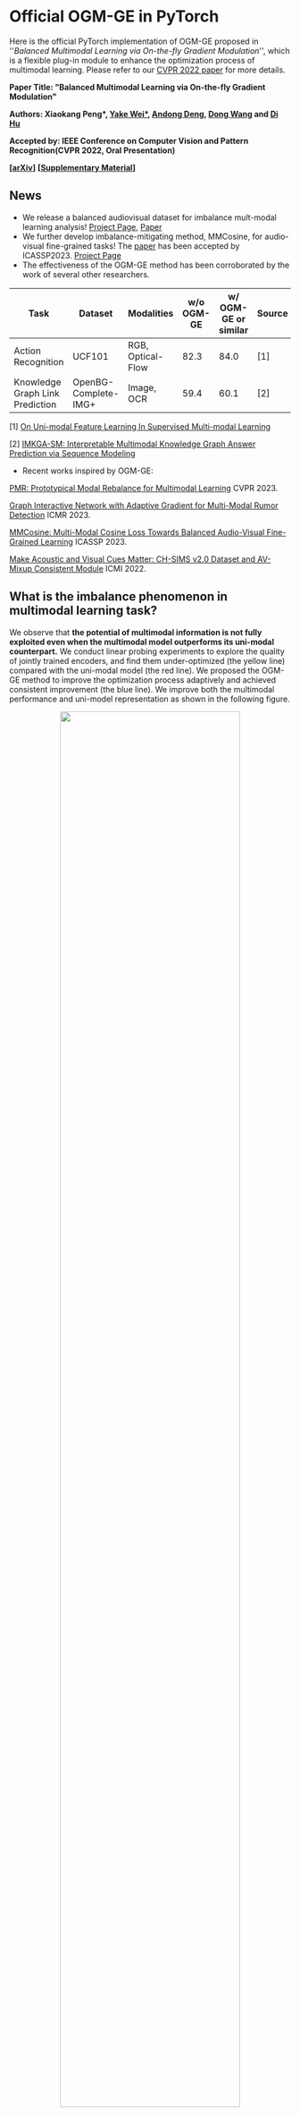 # Official OGM-GE in PyTorch


Here is the official PyTorch implementation of OGM-GE proposed in ''*Balanced Multimodal Learning via On-the-fly Gradient Modulation*'', which is a flexible plug-in module to enhance the optimization process of multimodal learning. Please refer to our [CVPR 2022 paper](https://arxiv.org/abs/2203.15332) for more details.

**Paper Title: "Balanced Multimodal Learning via On-the-fly Gradient Modulation"**

**Authors: Xiaokang Peng\*, [Yake Wei\*](https://echo0409.github.io/), [Andong Deng](https://dengandong.github.io/), [Dong Wang](https://redwang.github.io/) and [Di Hu](https://dtaoo.github.io/index.html)**

**Accepted by: IEEE Conference on Computer Vision and Pattern Recognition(CVPR 2022, Oral Presentation)**

**[[arXiv](https://arxiv.org/abs/2203.15332)]** **[[Supplementary Material](https://github.com/GeWu-Lab/OGM-GE_CVPR2022/blob/main/OGM_Sup.pdf)]** 


## News
- We release a balanced audiovisual dataset for imbalance mult-modal learning analysis! [Project Page](https://gewu-lab.github.io/Balanced-Audiovisual-Dataset/), [Paper](https://arxiv.org/abs/2302.10912)
- We further develop imbalance-mitigating method, MMCosine, for audio-visual fine-grained tasks! The [paper](https://arxiv.org/abs/2303.05338) has been accepted by ICASSP2023. [Project Page](https://gewu-lab.github.io/MMCosine/)
- The effectiveness of the OGM-GE method has been corroborated by the work of several other researchers.

| Task               | Dataset     |Modalities | w/o OGM-GE | w/ OGM-GE or similar | Source                                                                                                         |
|--------------------|--------------|--------------|------|------|------|
| Action Recognition | UCF101       |RGB, Optical-Flow | 82.3 | 84.0 | [1] |
| Knowledge Graph Link Prediction |  OpenBG-Complete-IMG+   |Image, OCR | 59.4 | 60.1 | [2] |

[1] [On Uni-modal Feature Learning In Supervised Multi-modal Learning](https://openreview.net/pdf?id=mb7VM83DkyC)

[2] [IMKGA-SM: Interpretable Multimodal Knowledge Graph Answer Prediction via Sequence Modeling](https://arxiv.org/pdf/2301.02445.pdf)

- Recent works inspired by OGM-GE:

[PMR: Prototypical Modal Rebalance for Multimodal Learning](https://openaccess.thecvf.com/content/CVPR2023/papers/Fan_PMR_Prototypical_Modal_Rebalance_for_Multimodal_Learning_CVPR_2023_paper.pdf) CVPR 2023.

[Graph Interactive Network with Adaptive Gradient for Multi-Modal Rumor Detection](https://dl.acm.org/doi/abs/10.1145/3591106.3592250) ICMR 2023.

[MMCosine: Multi-Modal Cosine Loss Towards Balanced Audio-Visual Fine-Grained Learning](https://arxiv.org/pdf/2303.05338.pdf) ICASSP 2023.

[Make Acoustic and Visual Cues Matter: CH-SIMS v2.0 Dataset and AV-Mixup Consistent Module](https://dl.acm.org/doi/pdf/10.1145/3536221.3556630) ICMI 2022.

## What is the imbalance phenomenon in multimodal learning task?
We observe that **the potential of multimodal information is not fully exploited even when the multimodal model outperforms its uni-modal counterpart.** We conduct linear probing experiments to explore the quality of jointly trained encoders, and find them under-optimized (the yellow line) compared with the uni-modal model (the red line). We proposed the OGM-GE method to improve the optimization process adaptively and achieved consistent improvement (the blue line). We improve both the multimodal performance and uni-model representation as shown in the following figure.
<div  align="center">    
<img src="demo/five lines.PNG" width = "80%" />
</div>

## Method Introduction
Pipeline of our OGM-GE method, consisting of two submodules:
1. On-the-fly Gradient Modulation (OGM), which is designed to adaptively balance the training between modalities;
2. Adaptive Gaussian noise Enhancement (GE), which restores the gradient intensity and brings generalization.
<div  align="center">    
<img src="demo/pipeline.PNG" width = "80%" />
</div>


## Main Dependencies
+ Ubuntu 16.04
+ CUDA Version: 11.1
+ PyTorch 1.8.1
+ torchvision 0.9.1
+ python 3.7.6


## Usage
### Data Preparation
Download Original Dataset：
[CREMA-D](https://github.com/CheyneyComputerScience/CREMA-D),
[AVE](https://sites.google.com/view/audiovisualresearch),
[VGGSound](https://www.robots.ox.ac.uk/~vgg/data/vggsound/),
[Kinetics-Sounds](https://github.com/cvdfoundation/kinetics-dataset).

[comment]: <> ([ESC50]&#40;https://github.com/karoldvl/ESC-50/archive/master.zip&#41;.)


### Pre-processing

For CREMA-D and VGGSound dataset, we provide code to pre-process videos into RGB frames and audio wav files in the directory ```data/```.

#### CREMA-D 

As the original CREMA-D dataset has provided the original audio and video files, we simply extract the video frames by running the code:

```python data/CREMAD/video_preprecessing.py```

Note that, the relevant path/dir should be changed according your own env.  

#### VGGSound

As the original VGGSound dataset only provide the raw video files, we have to extract the audio by running the code:

```python data/VGGSound/mp4_to_wav.py```

Then, extracting the video frames:

```python data/VGGSound/video_preprecessing.py```

Note that, the relevant path/dir should be changed according your own env. 


## Core code demo

Our proposed OGM-GE can work as a simple but useful plugin for some widely used multimodal fusion frameworks. We dispaly the core abstract code part as following:
```python
    ---in training step---
    
    # Out_a, out_v are calculated to estimate the performance of 'a' and 'v' modality.
    x, y, out = model(spec.unsqueeze(1).float(), image.float(), label, iteration)
    out_v = (torch.mm(x,torch.transpose(model.module.fc_.weight[:,:512],0,1)) + model.module.fc_.bias/2)
    out_a = (torch.mm(y,torch.transpose(model.module.fc_.weight[:,512:],0,1)) + model.module.fc_.bias/2)
    loss = criterion(out, label)

    # Calculate original gradient first
    loss.backward()
    
    # Calculation of discrepancy ration and k.
    k_a,k_v = calculate_coefficient(label, out_a, out_v)
    
    # Gradient Modulation begins before optimization, and with GE applied.
    update_model_with_OGM_GE(model, k_a, k_v)
    
    # Optimize the modulated parameters.
    optimizer.step()
    
    ---continue for next training step---
```

### default modulation setting: 

```--modulation OGM_GE --modulation_starts 0 --modulation_ends 50 --fusion_method concat --alpha 0.1```

You can train your model simply by running:

```python main.py --dataset VGGSound --train```.

You can also adapt to your own setting by adding additional arguments, for example, if you want to train our model on CREMA-D dataset, with gated fusion method and only OGM (i.e., without GE), and try to modulate the gradient from epoch 20 to epoch 80, you can run the following command: 

```train.py --train --dataset CREMAD  --fusion_method gated --modulation OGM --modulation_starts 20 --modulation_ends 80 --alpha 0.3```.



## Test and Eval

You can test the performance of trained model by simply running

```python main.py --ckpt_path /PATH-to-trained-ckpt ```

## Tips

There is a hype-parameter within OGM-GE, which is the alpha that depends on the modality discrepancy on different dataset. 
Here we recommend alpha=0.1 for VGGSound and alpha=0.8 for CREMA-D.

## Checkpoints

[CREMA-D](https://zenodo.org/record/6778788)


## Demo explanation
<div  align="center">    
<img src="demo/demo_guitar.PNG" width = "80%" />
</div>
<div  align="center">    
<img src="demo/demo_snow.PNG" width = "80%" />
</div>
As shown in above picture, 'playing guitar' is a class that audio surpasses visual modality for most samples ('shovelling show' is just opposite), and we can tell audio achieves more adequate training and leads the optimization process. Our OGM-GE (as well as OGM) gains improvement in both modalties as well as multimodal performance, and the weak visual gains more porfit. The evaluation metric used in 'audio' and 'visual' is the predicted accuracy with classification scores just from one specific modality. 



## Citation
If you find this work useful, please consider citing it.

<pre><code>
@inproceedings{Peng2022Balanced,
  title	= {Balanced Multimodal Learning via On-the-fly Gradient Modulation},
  author = {Peng, Xiaokang and Wei, Yake and Deng, Andong and Wang, Dong and Hu, Di},
  booktitle	= {Proceedings of the IEEE/CVF Conference on Computer Vision and Pattern Recognition},
  year	= {2022}
}
</code></pre>

## Acknowledgement

This research was supported by Public Computing Cloud, Renmin University of China.

## License

This project is released under the [GNU General Public License v3.0](https://github.com/Mukosame/Zooming-Slow-Mo-CVPR-2020/blob/master/LICENSE).


## Contact us

If you have any detailed questions or suggestions, you can email us:
**yakewei@ruc.edu.cn** and **andongdeng69@gmail.com**
